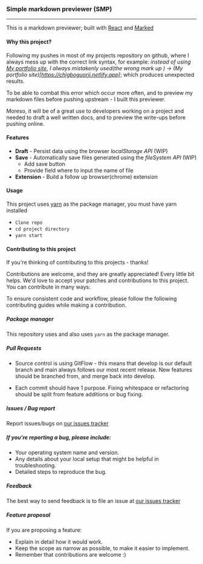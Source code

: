 ### Simple markdown previewer (SMP)
--------------------------------------
This is a markdown previewer; built with [React](https://reactjs.org) and [Marked](https://marked.js.org)

#### Why this project?
Following my pushes in most of my projects repository on github, where I always mess up with the correct link syntax, for example: *instead of using [My portfolio site](https://chigboguorji.netlify.app)*, *I always mistakenly used(the wrong mark up ) -> (My portfolio site)[https://chigboguorji.netlify.app]*; which produces unexpected results.

To be able to combat this error which occur more often, and to preview my markdown files before pushing upstream - I built this previewer.

Moreso, it will be of a great use to developers working on a project and needed to draft a well written docs, and to preview the write-ups before pushing online.

#### Features

* **Draft** - Persist data using the browser _localStorage API_ (WIP)
* **Save** - Automatically save files generated using the _fileSystem API_ (WIP)
    * Add save button
    * Provide field where to input the name of file
 * **Extension** - Build a follow up browser(chrome) extension

#### Usage
This project uses [yarn](https://yarnpkg.com) as the package manager, you must have yarn installed
*  `Clone repo`
* `cd project directory`
* `yarn start`

#### Contributing to this project
If you're thinking of contributing to this projects - thanks!

Contributions are welcome, and they are greatly appreciated! Every little bit helps.
We'd love to accept your patches and contributions to this project.
You can contribute in many ways:

To ensure consistent code and workflow, please follow the following contributing guides while making a contribution.

##### Package manager
This repository uses and also uses `yarn` as the package manager.

##### Pull Requests
* Source control is using GitFlow - this means that develop is our default branch and main always follows our most recent release. New features should be branched from, and merge back into develop.

* Each commit should have 1 purpose. Fixing whitespace or refactoring should be split from feature additions or bug fixing.

##### Issues / Bug report

Report issues/bugs on [our issues tracker](https://github.com/chiorji/smp/issues)

##### If you're reporting a bug, please include:

* Your operating system name and version.
* Any details about your local setup that might be helpful in troubleshooting.
* Detailed steps to reproduce the bug.

##### Feedback
The best way to send feedback is to file an issue at [our issues tracker](https://github.com/chiorji/smp/issues)

##### Feature proposal
If you are proposing a feature:
* Explain in detail how it would work.
* Keep the scope as narrow as possible, to make it easier to implement.
* Remember that contributions are welcome :)